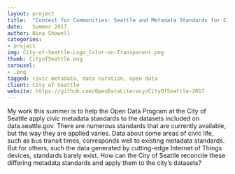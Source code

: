 ```yaml
---
layout: project
title:  "Context for Communities: Seattle and Metadata Standards for Civic Data"
date:   Summer 2017
author: Nina Showell
categories:
- project
img: City-of-Seattle-Logo_Color-on-Transparent.png
thumb: CityofSeattle.png
carousel:
- .png
tagged: civic metadata, data curation, open data
client: City of Seattle
website: https://github.com/OpenDataLiteracy/CityOfSeattle-2017
---
```

My work this summer is to help the Open Data Program at the City of Seattle apply civic metadata standards to the datasets included on data.seattle.gov. There are numerous standards that are currently available, but the way they are applied varies. Data about some areas of civic life, such as bus transit times, corresponds well to existing metadata standards. But for others, such the data generated by cutting-edge Internet of Things devices, standards barely exist. How can the City of Seattle reconcile these differing metadata standards and apply them to the city’s datasets?
